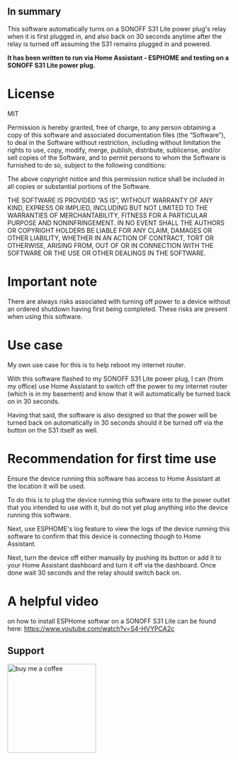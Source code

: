 ## In summary
This software automatically turns on a SONOFF S31 Lite power plug's relay when it is first plugged in, and also back on 30 seconds anytime after the relay is turned off assuming the S31 remains plugged in and powered.

**It has been written to run via Home Assistant - ESPHOME and testing on a SONOFF S31 Lite power plug.**

# License
MIT

Permission is hereby granted, free of charge, to any person obtaining a copy of this software and associated documentation files (the “Software”), to deal in the Software without restriction, including without limitation the rights to use, copy, modify, merge, publish, distribute, sublicense, and/or sell copies of the Software, and to permit persons to whom the Software is furnished to do so, subject to the following conditions:

The above copyright notice and this permission notice shall be included in all copies or substantial portions of the Software.

 THE SOFTWARE IS PROVIDED “AS IS”, WITHOUT WARRANTY OF ANY KIND, EXPRESS OR IMPLIED, INCLUDING BUT NOT LIMITED TO THE WARRANTIES OF MERCHANTABILITY, FITNESS FOR A PARTICULAR PURPOSE AND NONINFRINGEMENT. IN NO EVENT SHALL THE AUTHORS OR COPYRIGHT HOLDERS BE LIABLE FOR ANY CLAIM, DAMAGES OR OTHER LIABILITY, WHETHER IN AN ACTION OF CONTRACT, TORT OR OTHERWISE, ARISING FROM, OUT OF OR IN CONNECTION WITH THE SOFTWARE OR THE USE OR OTHER DEALINGS IN THE SOFTWARE.

# Important note 
There are always risks associated with turning off power to a device without an ordered shutdown having first being completed. These risks are present when using this software.  

# Use case
My own use case for this is to help reboot my internet router.  

With this software flashed to my SONOFF S31 Lite power plug, I can (from my office) use Home Assistant to switch off the power to my internet router (which is in my basement) and know that it will automatically be turned back on in 30 seconds. 

Having that said, the software is also designed so that the power will be turned back on automatically in 30 seconds should it be turned off via the button on the S31 itself as well.

# Recommendation for first time use
Ensure the device running this software has access to Home Assistant at the location it will be used.

To do this is to plug the device running this software into to the power outlet that you intended to use with it, but do not yet plug anything into the device running this software.

Next, use ESPHOME's log feature to view the logs of the device running this software to confirm that this device is connecting though to Home Assistant.

Next, turn the device off either manually by pushing its button or add it to your Home Assistant dashboard and turn it off via the dashboard.  Once done wait 30 seconds and the relay should switch back on.

# A helpful video 
on how to install ESPHome softwar on a SONOFF S31 Lite can be found here:
https://www.youtube.com/watch?v=S4-HVYPCA2c

## Support

[<img alt="buy me  a coffee" width="200px" src="https://cdn.buymeacoffee.com/buttons/v2/default-blue.png" />](https://www.buymeacoffee.com/roblatour)
 
